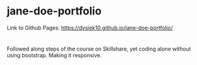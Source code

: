  # jane-doe-portfolio

 Link to Github Pages: https://dysiek10.github.io/jane-doe-portfolio/
 #
 Followed along steps of the course on Skillshare, yet coding alone without using bootstrap. Making it responsive.
